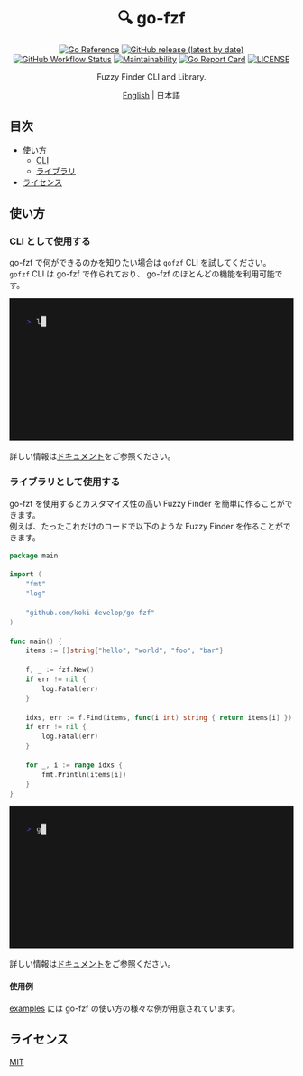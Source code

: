 <h1 align="center">🔍 go-fzf</h1>

<p align="center">
<a href="https://pkg.go.dev/github.com/koki-develop/go-fzf"><img src="https://pkg.go.dev/badge/github.com/koki-develop/go-fzf.svg" alt="Go Reference"></a>
<a href="https://github.com/koki-develop/go-fzf/releases/latest"><img src="https://img.shields.io/github/v/release/koki-develop/go-fzf?style=flat-square" alt="GitHub release (latest by date)"></a>
<a href="https://github.com/koki-develop/go-fzf/actions/workflows/ci.yml"><img src="https://img.shields.io/github/actions/workflow/status/koki-develop/go-fzf/ci.yml?logo=github&amp;style=flat-square" alt="GitHub Workflow Status"></a>
<a href="https://codeclimate.com/github/koki-develop/go-fzf/maintainability"><img src="https://img.shields.io/codeclimate/maintainability/koki-develop/go-fzf?style=flat-square&amp;logo=codeclimate" alt="Maintainability"></a>
<a href="https://goreportcard.com/report/github.com/koki-develop/go-fzf"><img src="https://goreportcard.com/badge/github.com/koki-develop/go-fzf?style=flat-square" alt="Go Report Card"></a>
<a href="./LICENSE"><img src="https://img.shields.io/github/license/koki-develop/go-fzf?style=flat-square" alt="LICENSE"></a>
</p>

<p align="center">
Fuzzy Finder CLI and Library.
</p>

<p align="center">
<a href="./README.md">English</a> | 日本語
</p>

## 目次

- [使い方](#使い方)
  - [CLI](#cli-として使用する)
  - [ライブラリ](#ライブラリとして使用する)
- [ライセンス](#ライセンス)

## 使い方

### CLI として使用する

go-fzf で何ができるのかを知りたい場合は `gofzf` CLI を試してください。  
`gofzf` CLI は go-fzf で作られており、 go-fzf のほとんどの機能を利用可能です。

![](/docs/cli/demo.gif)

詳しい情報は[ドキュメント](./docs/cli/README.ja.md)をご参照ください。

### ライブラリとして使用する

go-fzf を使用するとカスタマイズ性の高い Fuzzy Finder を簡単に作ることができます。  
例えば、たったこれだけのコードで以下のような Fuzzy Finder を作ることができます。

```go
package main

import (
	"fmt"
	"log"

	"github.com/koki-develop/go-fzf"
)

func main() {
	items := []string{"hello", "world", "foo", "bar"}

	f, _ := fzf.New()
	if err != nil {
		log.Fatal(err)
	}

	idxs, err := f.Find(items, func(i int) string { return items[i] })
	if err != nil {
		log.Fatal(err)
	}

	for _, i := range idxs {
		fmt.Println(items[i])
	}
}
```

![](./examples/basic/demo.gif)

詳しい情報は[ドキュメント](./docs/library/README.ja.md)をご参照ください。

#### 使用例

[examples](./examples/) には go-fzf の使い方の様々な例が用意されています。

## ライセンス

[MIT](./LICENSE)
